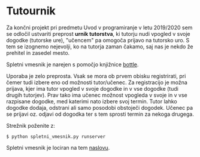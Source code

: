 # Tutournik
Za končni projekt pri predmetu Uvod v programiranje v letu 2019/2020 sem se odločil ustvariti preprost <b>urnik tutorstva</b>, ki tutorju nudi vpogled v svoje dogodke (tutorske ure), "učencem" pa omogoča prijavo na tutorsko uro. S tem se izognemo nejevolji, ko na tutorja zaman čakamo, saj nas je nekdo že prehitel in zasedel mesto. 

Spletni vmesnik je narejen s pomočjo knjižnice <a href='https://bottlepy.org/docs/dev/'>bottle</a>.

Uporaba je zelo preprosta. Vsak se mora ob prvem obisku registrirati, pri čemer tudi izbere eno od možnosti tutor/učenec. Za registracijo je možna prijava, kjer ima tutor vpogled v svoje dogodke in v vse dogodke (tudi drugih tutorjev). Prav tako ima učenec možnost vpogleda v svoje in v vse razpisane dogodke, med katerimi nato izbere svoj termin. Tutor lahko dogodke dodaja, odstrani ali samo posodobi obstoječi dogodek. Učenec pa se prijavi oz. odjavi od dogodka ter s tem sprosti termin za nekoga drugega. 


Strežnik poženite z:

    $ python spletni_vmesnik.py runserver

Spletni vmesnik je lociran na tem <a href='http://127.0.0.1:8080/'>naslovu</a>.




